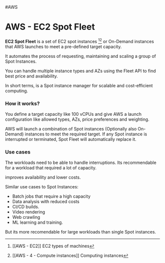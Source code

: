 #AWS

# AWS - EC2 Spot Fleet

**EC2 Spot Fleet** is a set of EC2 spot instances [^1][^2] or On-Demand instances that AWS launches to meet a pre-defined target capacity. 

It automates the process of requesting, maintaining and scaling a group of Spot Instances. 

You can handle multiple instance types and AZs using the Fleet API to find best price and availability. 

In short terms, is a Spot instance manager for scalable and cost-efficient computing. 


### How it works? 

You define a target capacity like 100 vCPUs and give AWS a launch configuration like allowed types, AZs, price preferences and weighting. 

AWS will launch a combination of Spot instances (Optionally also On-Demand) instances to meet the required target. 
If any Spot instance is interrupted or terminated, Spot Fleet will automatically replace it. 

### Use cases

The workloads need to be able to handle interruptions. 
Its recommendable for a workload that required a lot of capacity. 

improves availability and lower costs. 

Similar use cases to Spot Instances: 
* Batch jobs that require a high capacity
* Data analysis with reduced costs
* CI/CD builds. 
* Video rendering
* Web crawling
* ML learning and training. 

But its more recomendable for large workloads than single Spot instances. 

[^1]: [[AWS - EC2]] EC2 types of machines
[^2]: [[AWS - 4 - Compute instances]] Computing instances